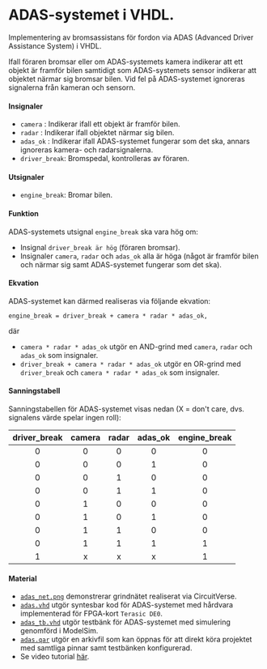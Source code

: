 # ADAS-systemet i VHDL.
Implementering av bromsassistans för fordon via ADAS (Advanced Driver Assistance System) i VHDL.

Ifall föraren bromsar eller om ADAS-systemets kamera indikerar att ett objekt är framför bilen
samtidigt som ADAS-systemets sensor indikerar att objektet närmar sig bromsar bilen.
Vid fel på ADAS-systemet ignoreras signalerna från kameran och sensorn.

#### Insignaler
* `camera`      : Indikerar ifall ett objekt är framför bilen.
* `radar`       : Indikerar ifall objektet närmar sig bilen.
* `adas_ok`     : Indikerar ifall ADAS-systemet fungerar som det ska, annars ignoreras kamera- och radarsignalerna.
* `driver_break`: Bromspedal, kontrolleras av föraren.

#### Utsignaler
* `engine_break`: Bromar bilen.

#### Funktion
ADAS-systemets utsignal `engine_break` ska vara hög om:
* Insignal `driver_break är hög` (föraren bromsar).
* Insignaler `camera`, `radar` och `adas_ok` alla är höga (något är framför bilen och närmar sig samt ADAS-systemet fungerar som det ska).

#### Ekvation
ADAS-systemet kan därmed realiseras via följande ekvation:

```
engine_break = driver_break + camera * radar * adas_ok,
```

där 
* `camera * radar * adas_ok` utgör en AND-grind med `camera`, `radar` och `adas_ok` som insignaler.
* `driver_break + camera * radar * adas_ok` utgör en OR-grind med `driver_break` och `camera * radar * adas_ok` som insignaler.

#### Sanningstabell

Sanningstabellen för ADAS-systemet visas nedan (X = don't care, dvs. signalens värde spelar ingen roll):

| driver_break | camera | radar | adas_ok | engine_break |
| :----------: | :----: | :---: | :-----: | :----------: |
|      0       |  0     |   0   |    0    |       0      |
|      0       |  0     |   0   |    1    |       0      |
|      0       |  0     |   1   |    0    |       0      |
|      0       |  0     |   1   |    1    |       0      |
|      0       |  1     |   0   |    0    |       0      |
|      0       |  1     |   0   |    1    |       0      |
|      0       |  1     |   1   |    0    |       0      |
|      0       |  1     |   1   |    1    |       1      |
|      1       |  x     |   x   |    x    |       1      |


#### Material
* [`adas_net.png`](./adas_net.png) demonstrerar grindnätet realiserat via CircuitVerse.
* [`adas.vhd`](./adas.vhd) utgör syntesbar kod för ADAS-systemet med hårdvara implementerad för FPGA-kort `Terasic DE0`.
* [`adas_tb.vhd`](.adas_tb.vhd) utgör testbänk för ADAS-systemet med simulering genomförd i ModelSim.
* [`adas.qar`](./adas.qar) utgör en arkivfil som kan öppnas för att direkt köra projektet med samtliga pinnar samt testbänken konfigurerad.
* Se video tutorial [här](https://youtu.be/gtaaarLyeXQ).
